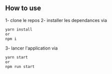 
## How to use

1- clone le repos
2- installer les dependances via 
```bash
yarn install
or
npm i
```
3- lancer l'application via 
```bash
yarn start
or
npm run start
```
